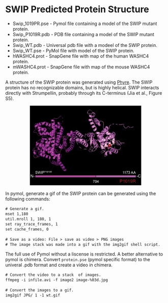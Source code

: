 # SWIP Predicted Protein Structure

* Swip_1019PR.pse - Pymol file containing a model of the SWIP mutant protein.
* Swip_P1019R.pdb - PDB file containing a model of the SWIP mutant protein.
* Swip_WT.pdb - Universal pdb file with a modeel of the SWIP protein.
* Swip_WT.pse - PyMol file with model of the SWIP protein.
* hWASHC4.prot - SnapGene file with map of the human WASHC4 protein.
* mWASHC4.prot - SnapGene file with map of the mouse WASHC4 protein.

A structure of the SWIP protein was generated using [Phyre]().
The SWIP protein has no recognizable domains, but is highly helical. 
SWIP interacts directly with Strumpellin, probably through its C-terminus (Jia
et al., Figure S5).

<p align='center'>
    <img src='../figs/github/SWIP_P1019R.png' height = '250' />
    </p>

In pymol, generate a gif of the SWIP protein can be generated using the following commands:
```
# Generate a gif.
mset 1,180 
util.mroll 1, 180, 1
set ray_trace_frames, 1 
set cache_frames, 0

# Save as a video: File > save as video > PNG images
# The image stack was made into a gif with the img2gif shell script.

```

The full use of Pymol without a liscense is restricted.
A better alternative to pymol is chimera. Convert `protein.pse` (pymol specific format) 
to the univeral .pdb format and create a video in chimera.

```
# Convert the video to a stack  of images.
ffmpeg -i infile.avi -f image2 image-%03d.jpg

# Convert the images to a gif.
img2gif JPG/ 1 -1 wt.gif
```
